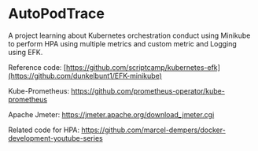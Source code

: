 # AutoPodTrace
A project learning about Kubernetes orchestration conduct using Minikube to perform HPA using multiple metrics and custom metric and Logging using EFK.

Reference code:
[https://github.com/scriptcamp/kubernetes-efk](https://github.com/dunkelbunt1/EFK-minikube)

Kube-Prometheus:
https://github.com/prometheus-operator/kube-prometheus

Apache Jmeter:
https://jmeter.apache.org/download_jmeter.cgi

Related code for HPA:
https://github.com/marcel-dempers/docker-development-youtube-series
